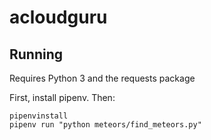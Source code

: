 # acloudguru

## Running

Requires Python 3 and the requests package

First, install pipenv. Then:

```
pipenvinstall
pipenv run "python meteors/find_meteors.py"
```
